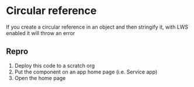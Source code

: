 # Circular reference 

If you create a circular reference in an object and then stringify it, with LWS enabled it will throw an error

## Repro
1. Deploy this code to a scratch org
2. Put the component on an app home page (i.e. Service app)
3. Open the home page




